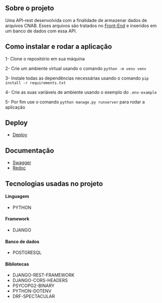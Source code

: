 ## Sobre o projeto
Uma API-rest desenvolvida com a finalidade de armazenar dados de arquivos CNAB. Esses arquivos são tratados no <a href="https://github.com/byetevinn/cnab-conversion-front">Front-End</a> e inseridos em um banco de dados com essa API.

## Como instalar e rodar a aplicação

1- Clone o repositório em sua máquina

2- Crie um ambiente virtual usando o comando `python -m venv venv`

3- Instale todas as dependências necessárias usando o comando `pip install -r requirements.txt`

4- Crie as suas variáveis de ambiente usando o exemplo do `.env-example`

5- Por fim use o comando `python manage.py runserver` para rodar a aplicação

## Deploy

- <a href="https://cnab-conversion-production.up.railway.app/">Deploy</a>

## Documentação

- <a href="https://cnab-conversion-production.up.railway.app/docs/swagger/">Swagger</a>
- <a href="https://cnab-conversion-production.up.railway.app/docs/redoc/">Redoc</a>

## Tecnologias usadas no projeto

#### Linguagem

- PYTHON

#### Framework

- DJANGO

#### Banco de dados

- POSTGRESQL

#### Bibliotecas

- DJANGO-REST-FRAMEWORK
- DJANGO-CORS-HEADERS
- PSYCOPG2-BINARY
- PYTHON-DOTENV
- DRF-SPECTACULAR
